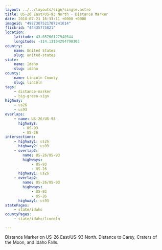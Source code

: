 ```yaml
---
layout: ../../layouts/sign/single.astro
title: US-26 East/US-93 North - Distance Marker
date: 2018-07-21 16:33:11 +0000 +0000
imageid: "4927307521707241014"
flickrid: "44435775821"
location:
    latitude: 43.05766127940544
    longitude: -114.13164294790303
country:
    name: United States
    slug: united-states
state:
    name: Idaho
    slug: idaho
county:
    name: Lincoln County
    slug: lincoln
tags:
    - distance-marker
    - big-green-sign
highway:
    - us26
    - us93
overlaps:
    - name: US-26/US-93
      highways:
        - US-93
        - US-26
intersections:
    - highway1: us26
      highway2: us93
    - overlap2:
        name: US-26/US-93
        highways:
            - US-93
            - US-26
      highway1: us26
    - overlap2:
        name: US-26/US-93
        highways:
            - US-93
            - US-26
      highway1: us93
statePages:
    - state/idaho
countyPages:
    - state/idaho/lincoln

---
```

Distance Marker on US-26 East/US-93 North.  Distance to Carey, Craters of the Moon, and Idaho Falls.